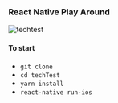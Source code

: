 ### React Native Play Around

![techtest](https://user-images.githubusercontent.com/9591608/43803294-6b8f5d60-9a90-11e8-9351-8db90a43aba9.gif)

#### To start

- `git clone `
- `cd techTest`
- `yarn install`
- `react-native run-ios`
